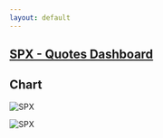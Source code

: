 ```yaml
---
layout: default
---
```


## [SPX - Quotes Dashboard](https://www.cboe.com/delayed_quotes/spx)

## Chart

![SPX](https://www.ivolatility.com/nchart.j?charts=price&1=ticker*SPX,schema*options_big)

![SPX](https://www.ivolatility.com/nchart.j?charts=volatility&1=ticker*SPX,schema*options_big)
